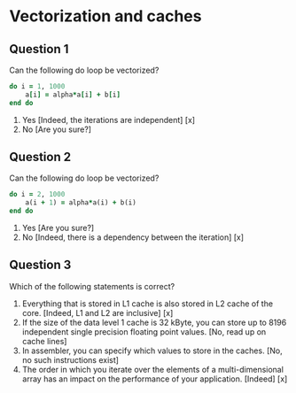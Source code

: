 # Vectorization and caches

## Question 1

Can the following do loop be vectorized?

~~~~fortran
do i = 1, 1000
    a[i] = alpha*a[i] + b[i]
end do
~~~~

1. Yes [Indeed, the iterations are independent] [x]
1. No [Are you sure?]


## Question 2

Can the following do loop be vectorized?

~~~~fortran
do i = 2, 1000
    a(i + 1) = alpha*a(i) + b(i)
end do
~~~~

1. Yes [Are you sure?]
1. No [Indeed, there is a dependency between the iteration] [x]


## Question 3

Which of the following statements is correct?

1. Everything that is stored in L1 cache is also stored in L2 cache of the core. [Indeed, L1 and L2 are inclusive] [x]
1. If the size of the data level 1 cache is 32 kByte, you can store up to 8196 independent single precision floating point values. [No, read up on cache lines]
1. In assembler, you can specify which values to store in the caches. [No, no such instructions exist]
1. The order in which you iterate over the elements of a multi-dimensional array has an impact on the performance of your application. [Indeed] [x]

